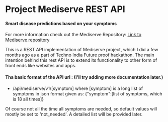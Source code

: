 # Project Mediserve REST API

#### Smart disease predictions based on your symptoms

For more information check out the Mediserve Repository:
[Link to Mediserve repository](https://github.com/Debmalya99/Mediserve)

This is a REST API implementation of Mediserve project, which I did a few months ago as a part of Techno India Future proof hackathon. The main intention behind this rest API is to extend its functionality to other form of front ends like websites and apps.

#### Tha basic format of the API url : (I'll try adding more documentation later.)
* /api/mediserve/v1/[symptom]
where [symptom] is a long list of symptoms in json format given as:
{"symptom":[list of symptoms, which is 18 all times]} 

Of course not all the time all symptoms are needed, so default values will mostly be set to 'not_needed'. A detailed list will be provided later.
